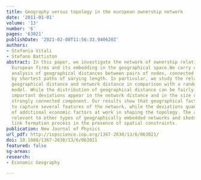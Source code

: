 ```yaml
---
title: Geography versus topology in the european ownership network
date: '2011-01-01'
volume: '13'
number: '6'
pages: '63021'
publishDate: '2021-02-08T11:56:33.940620Z'
authors:
- Stefania Vitali
- Stefano Battiston
abstract: In this paper, we investigate the network of ownership relationships among
  European firms and its embedding in the geographical space.We carry out a detailed
  analysis of geographical distances between pairs of nodes, connected by edges or
  by shortest paths of varying length. In particular, we study the relation between
  geographical distance and network distance in comparison with a random spatial network
  model. While the distribution of geographical distance can be fairly well reproduced,
  important deviations appear in the network distance and in the size of the largest
  strongly connected component. Our results show that geographical factors allow us
  to capture several features of the network, while the deviations quantify the effect
  of additional economic factors at work in shaping the topology. The analysis is
  relevant to other types of geographically embedded networks and sheds light on the
  link formation process in the presence of spatial constraints.
publication: New Journal of Physics
url_pdf: http://iopscience.iop.org/1367-2630/13/6/063021/
doi: 10.1088/1367-2630/13/6/063021
featured: false
sg-areas:
research:
- Economic Geography

---
```

